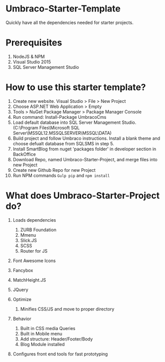 # Umbraco-Starter-Template
Quickly have all the dependencies needed for starter projects.

# Prerequisites
1. NodeJS & NPM
2. Visual Studio 2015
3. SQL Server Management Studio

# How to use this starter template?
1. Create new website. Visual Studio > File > New Project
2. Choose ASP.NET Web Application > Empty
3. Tools > NuGet Package Manager > Package Manager Console
4. Run command: Install-Package UmbracoCms
5. Load default database into SQL Server Management Studio. (C:\Program Files\Microsoft SQL Server\MSSQL12.MSSQLSERVER\MSSQL\DATA)
6. Build project and follow Umbraco instructions. Install a blank theme and choose defualt database from SQLSMS in step 5.
7. Install SmartBlog from nuget 'packages folder' in developer section in BackOffice
8. Download Repo, named Umbraco-Starter-Project, and merge files into new Project
9. Create new Github Repo for new Project
10. Run NPM commands `Gulp pip` and `npm install`

# What does Umbraco-Starter-Project do?
1. Loads dependencies
	1. ZURB Foundation
	2. Mmenu
	3. Slick.JS
	4. SCSS
	5. Router for JS
  6. Font Awesome Icons
  7. Fancybox
  8. MatchHeight.JS
  9. JQuery
  
2. Optimize 
	1. Minifies CSS/JS and move to proper directory

3. Behavior
	1. Built in CSS media Queries
	2. Built in Mobile menu
	3. Add structure: Header/Footer/Body
	4. Blog Module installed
  5. Configures front end tools for fast prototyping
